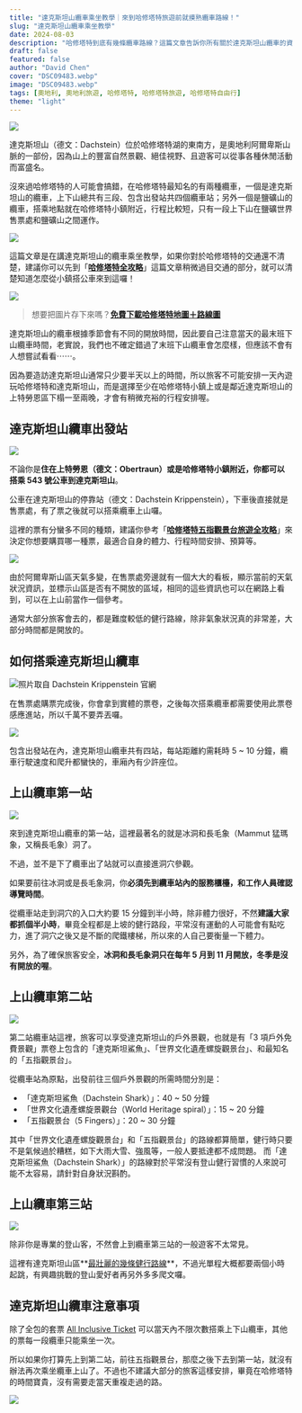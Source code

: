 ```yaml
---
title: "達克斯坦山纜車乘坐教學｜來到哈修塔特旅遊前就摸熟纜車路線！"
slug: "達克斯坦山纜車乘坐教學"
date: 2024-08-03
description: "哈修塔特到底有幾條纜車路線？這篇文章告訴你所有關於達克斯坦山纜車的資訊！"
draft: false
featured: false
author: "David Chen"
cover: "DSC09483.webp"
image: "DSC09483.webp"
tags: [奧地利, 奧地利旅遊, 哈修塔特, 哈修塔特旅遊, 哈修塔特自由行]
theme: "light"
---
```


![](DSC09483.webp)

達克斯坦山（德文：Dachstein）位於哈修塔特湖的東南方，是奧地利阿爾卑斯山脈的一部份，因為山上的豐富自然景觀、絕佳視野、且遊客可以從事各種休閒活動而富盛名。

沒來過哈修塔特的人可能會搞錯，在哈修塔特最知名的有兩種纜車，一個是達克斯坦山的纜車，上下山總共有三段、包含出發站共四個纜車站；另外一個是鹽礦山的纜車，搭乘地點就在哈修塔特小鎮附近，行程比較短，只有一段上下山在鹽礦世界售票處和鹽礦山之間運作。

[![](hotel-banner.webp)](https://l.exittaiwan.com/book-a-hotel)

這篇文章是在講達克斯坦山的纜車乘坐教學，如果你對於哈修塔特的交通還不清楚，建議你可以先到「**[哈修塔特全攻略](https://exittaiwan.com/posts/%E5%93%88%E4%BF%AE%E5%A1%94%E7%89%B9%E6%97%85%E9%81%8A%E5%85%A8%E6%94%BB%E7%95%A5/)**」這篇文章稍微過目交通的部分，就可以清楚知道怎麼從小鎮搭公車來到這囉！

![](hallstatt-am-see.webp)

> 想要把圖片存下來嗎？**[免費下載哈修塔特地圖＋路線圖](https://exittaiwan.gumroad.com/l/hallstatt)**

達克斯坦山的纜車根據季節會有不同的開放時間，因此要自己注意當天的最末班下山纜車時間，老實說，我們也不確定錯過了末班下山纜車會怎麼樣，但應該不會有人想嘗試看看⋯⋯。

因為要造訪達克斯坦山通常只少要半天以上的時間，所以旅客不可能安排一天內遊玩哈修塔特和達克斯坦山，而是選擇至少在哈修塔特小鎮上或是鄰近達克斯坦山的上特勞恩區下榻一至兩晚，才會有稍微充裕的行程安排喔。

## 達克斯坦山纜車出發站

![](DSC09486.webp)

不論你是**住在上特勞恩（德文：Obertraun）或是哈修塔特小鎮附近，你都可以搭乘 543 號公車到達克斯坦山**。

公車在達克斯坦山的停靠站（德文：Dachstein Krippenstein），下車後直接就是售票處，有了票之後就可以搭乘纜車上山囉。

這裡的票有分蠻多不同的種類，建議你參考「[**哈修塔特五指觀景台旅遊全攻略**](https://exittaiwan.com/posts/哈修塔特五指觀景台旅遊全攻略/)」來決定你想要購買哪一種票，最適合自身的體力、行程時間安排、預算等。

[![](hotel-banner.webp)](https://l.exittaiwan.com/book-a-hotel)

由於阿爾卑斯山區天氣多變，在售票處旁邊就有一個大大的看板，顯示當前的天氣狀況資訊，並標示山區是否有不開放的區域，相同的這些資訊也可以在網路上看到，可以在上山前當作一個參考。

通常大部分旅客會去的，都是難度較低的健行路線，除非氣象狀況真的非常差，大部分時間都是開放的。

## 如何搭乘達克斯坦山纜車

![照片取自 Dachstein Krippenstein 官網](dachstein-cable-car.webp)

在售票處購票完成後，你會拿到實體的票卷，之後每次搭乘纜車都需要使用此票卷感應進站，所以千萬不要弄丟囉。

![](IMG_7335.webp)

包含出發站在內，達克斯坦山纜車共有四站，每站距離約需耗時 5 ~ 10 分鐘，纜車行駛速度和爬升都蠻快的，車廂內有少許座位。

## 上山纜車第一站

![](IMG_3970.webp)

來到達克斯坦山纜車的第一站，這裡最著名的就是冰洞和長毛象（Mammut 猛瑪象，又稱長毛象）洞了。

不過，並不是下了纜車出了站就可以直接進洞穴參觀。

如果要前往冰洞或是長毛象洞，你**必須先到纜車站內的服務櫃檯，和工作人員確認導覽時間**。

從纜車站走到洞穴的入口大約要 15 分鐘到半小時，除非體力很好，不然**建議大家都抓個半小時**，畢竟全程都是上坡的健行路段，平常沒有運動的人可能會有點吃力，進了洞穴之後又是不斷的爬鐵樓梯，所以來的人自己要衡量一下體力。

另外，為了確保旅客安全，**冰洞和長毛象洞只在每年 5 月到 11 月開放，冬季是沒有開放的喔**。

## 上山纜車第二站

![](IMG_3900.webp)

第二站纜車站這裡，旅客可以享受達克斯坦山的戶外景觀，也就是有「3 項戶外免費景觀」票卷上包含的「達克斯坦鯊魚」、「世界文化遺產螺旋觀景台」、和最知名的「五指觀景台」。

從纜車站為原點，出發前往三個戶外景觀的所需時間分別是：

- 「達克斯坦鯊魚（Dachstein Shark）」：40 ~ 50 分鐘
- 「世界文化遺產螺旋景觀台（World Heritage spiral）」：15 ~ 20 分鐘
- 「五指觀景台（5 Fingers）」：20 ~ 30 分鐘

其中「世界文化遺產螺旋觀景台」和「五指觀景台」的路線都算簡單，健行時只要不是氣候過於糟糕，如下大雨大雪、強風等，一般人要抵達都不成問題。
而「達克斯坦鯊魚（Dachstein Shark）」的路線對於平常沒有登山健行習慣的人來說可能不太容易，請針對自身狀況斟酌。

## 上山纜車第三站

![](IMG_3902.webp)

除非你是專業的登山客，不然會上到纜車第三站的一般遊客不太常見。

這裡有達克斯坦山區**[最壯麗的幾條健行路線](https://freewalkingtoursalzburg.com/dachstein-krippenstein#3-cable-car-station-vintage--hiking)**，不過光單程大概都要兩個小時起跳，有興趣挑戰的登山愛好者再另外多多爬文囉。

## 達克斯坦山纜車注意事項

除了全包的套票 [All Inclusive Ticket](https://exittaiwan.com/posts/%E5%93%88%E4%BF%AE%E5%A1%94%E7%89%B9%E4%BA%94%E6%8C%87%E8%A7%80%E6%99%AF%E5%8F%B0%E6%97%85%E9%81%8A%E5%85%A8%E6%94%BB%E7%95%A5/) 可以當天內不限次數搭乘上下山纜車，其他的票每一段纜車只能乘坐一次。

所以如果你打算先上到第二站，前往五指觀景台，那麼之後下去到第一站，就沒有辦法再次乘坐纜車上山了。不過也不建議大部分的旅客這樣安排，畢竟在哈修塔特的時間寶貴，沒有需要走當天重複走過的路。

[![](hotel-banner.webp)](https://l.exittaiwan.com/book-a-hotel)